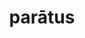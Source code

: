 ---
title: parātus
meaning: ready
ch: ten
pos: totadjective
femstem: parāt
femend: a
neutstem: parāt
neutend: um
f1: yes
f: yes
---
